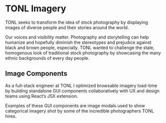 # TONL Imagery

TONL seeks to transform the idea of stock photography by displaying images of diverse people and their stories around the world.

Our voices and visibility matter. Photography and storytelling can help humanize and hopefully diminish the stereotypes and prejudice against black and brown people, especially. TONL wanted to challenge the stale, homogenous look of traditional stock photography by showcasing the many ethnic backgrounds of every day people.

## Image Components

As a full-stack engineer at TONL I optimized browsable imagery load-time by building standalone GUI components collaboratively with UX and design teams using React’s JSX extension.

Examples of these GUI components are image modals used to show categorical imagery shot by some of the incredible photographers TONL hires.
